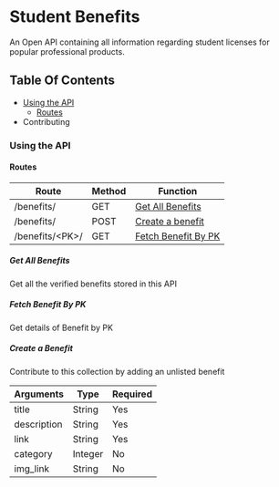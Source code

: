 # Student Benefits

An Open API containing all information regarding student licenses for popular professional products.

## Table Of Contents
- [Using the API](#using-the-api)
  - [Routes](#routes)
- Contributing

### Using the API

#### Routes

| Route | Method | Function |
| ----- | ----- | ----- |
| /benefits/ | GET |  [Get All Benefits](#get-all-benefits) |
| /benefits/ | POST | [Create a benefit](#fetch-benefit-by-pk) |
| /benefits/&lt;PK&gt;/ | GET | [Fetch Benefit By PK](#create-a-benefit) |

##### Get All Benefits

Get all the verified benefits stored in this API

##### Fetch Benefit By PK

Get details of Benefit by PK

##### Create a Benefit

Contribute to this collection by adding an unlisted benefit

| Arguments | Type | Required |
| ----- | ----- | ----- | 
| title | String | Yes | 
| description | String | Yes |
| link | String | Yes |
| category | Integer | No |
| img_link | String | No |


